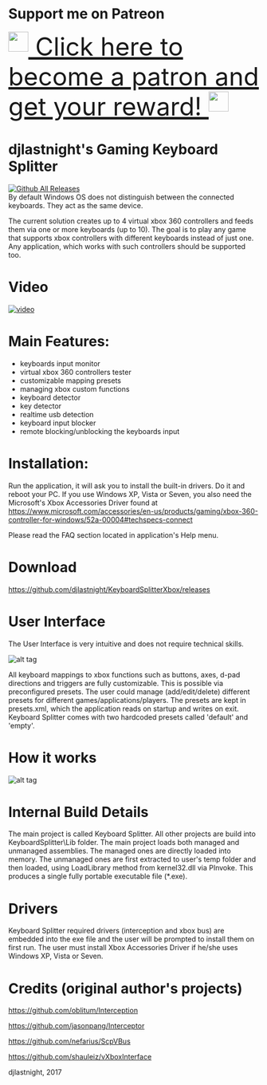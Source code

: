 # Support me on Patreon
<a href="https://www.patreon.com/djlastnight" style="font-size:50px">
  <img src="https://c5.patreon.com/external/logo/rebrandLogoIconMark@2x.png"
       height="40"
       style="vertical-align:top" />
  Click here to become a patron and get your reward!
    <img src="https://c5.patreon.com/external/logo/rebrandLogoIconMark@2x.png"
       height="40"
       style="vertical-align:top" />
</a>                             

# djlastnight's Gaming Keyboard Splitter
[![Github All Releases](https://img.shields.io/github/downloads/djlastnight/KeyboardSplitterXbox/total.svg?style=plastic)](https://github.com/djlastnight/KeyboardSplitterXbox)  
By default Windows OS does not distinguish between the
connected keyboards. They act as the same device.

The current solution creates up to 4 virtual xbox 360 controllers
and feeds them via one or more keyboards (up to 10).
The goal is to play any game that supports xbox controllers
with different keyboards instead of just one. Any application,
which works with such controllers should be supported too.

# Video
[![video](https://img.youtube.com/vi/06ZZp-u01kE/0.jpg)](https://www.youtube.com/watch?v=06ZZp-u01kE)

# Main Features:
- keyboards input monitor
- virtual xbox 360 controllers tester
- customizable mapping presets
- managing xbox custom functions
- keyboard detector
- key detector
- realtime usb detection
- keyboard input blocker
- remote blocking/unblocking the keyboards input

# Installation:
Run the application, it will ask you to install the built-in drivers.
Do it and reboot your PC.
If you use Windows XP, Vista or Seven, you also need the
Microsoft's Xbox Accessories Driver found at https://www.microsoft.com/accessories/en-us/products/gaming/xbox-360-controller-for-windows/52a-00004#techspecs-connect

Please read the FAQ section located in application's Help menu.

# Download
https://github.com/djlastnight/KeyboardSplitterXbox/releases

# User Interface
The User Interface is very intuitive and does not require
technical skills.

![alt tag](https://raw.githubusercontent.com/djlastnight/KeyboardSplitterXbox/master/splitter_UI_help.png)

All keyboard mappings to xbox functions such as buttons,
axes, d-pad directions and triggers are fully customizable.
This is possible via preconfigured presets.
The user could manage (add/edit/delete) different presets
for different games/applications/players. The presets are kept in
presets.xml, which the application reads on startup and writes on exit.
Keyboard Splitter comes with two hardcoded presets called 'default' and 'empty'.

# How it works

![alt tag](https://raw.githubusercontent.com/djlastnight/KeyboardSplitterXbox/master/how_it_works_diagram.png)

# Internal Build Details
The main project is called Keyboard Splitter.
All other projects are build into KeyboardSplitter\Lib folder.
The main project loads both managed and unmanaged assemblies.
The managed ones are directly loaded into memory.
The unmanaged ones are first extracted to user's temp folder
and then loaded, using LoadLibrary method from kernel32.dll via PInvoke.
This produces a single fully portable executable file (*.exe).

# Drivers
Keyboard Splitter required drivers (interception and xbox bus)
are embedded into the exe file and the user will be prompted to
install them on first run. The user must install Xbox Accessories
Driver if he/she uses Windows XP, Vista or Seven.

# Credits (original author's projects)

https://github.com/oblitum/Interception

https://github.com/jasonpang/Interceptor

https://github.com/nefarius/ScpVBus

https://github.com/shauleiz/vXboxInterface

djlastnight, 2017
